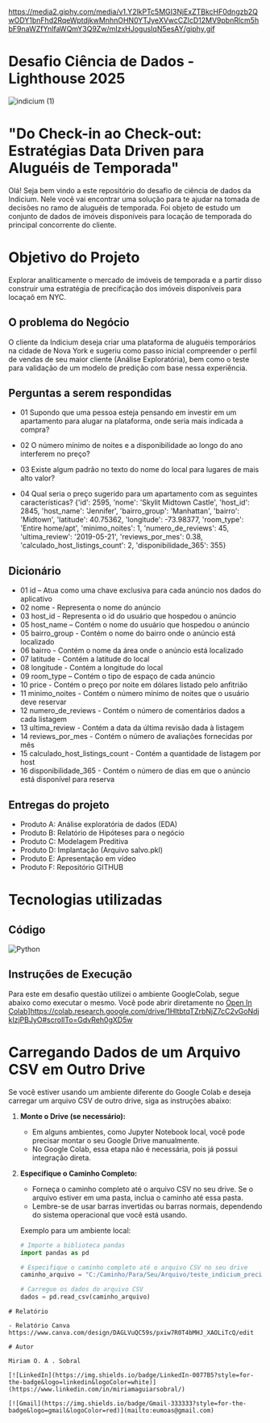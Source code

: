 

https://media2.giphy.com/media/v1.Y2lkPTc5MGI3NjExZTBkcHF0dngzb2QwODY1bnFhd2RqeWptdjkwMnhnOHN0YTJyeXVwcCZlcD12MV9pbnRlcm5hbF9naWZfYnlfaWQmY3Q9Zw/mIzxHJogusIqN5esAY/giphy.gif

# Desafio Ciência de Dados - Lighthouse 2025

![indicium (1)](https://github.com/user-attachments/assets/fd6834e0-8b0f-45b2-a739-16daead80523)


# "Do Check-in ao Check-out: Estratégias Data Driven para Aluguéis de Temporada"

Olá! Seja bem vindo a este repositório do desafio de ciência de dados da Indicium. Nele você vai encontrar uma solução para te ajudar na tomada de decisões no ramo de aluguéis de temporada.
Foi objeto de estudo um conjunto de dados de imóveis disponíveis para locação de temporada do principal concorrente do cliente.


# Objetivo do Projeto

Explorar analiticamente o mercado de imóveis de temporada e a partir disso construir uma estratégia de precificação dos imóveis disponíveis para locaçaõ em NYC.

## O problema do Negócio

O cliente da Indicium deseja criar uma plataforma de aluguéis temporários na cidade de Nova York e sugeriu como passo inicial compreender o perfil de vendas de seu maior cliente (Análise Exploratória), bem como o teste para validação de um modelo de predição com base nessa experiência.

## Perguntas a serem respondidas

* 01 Supondo que uma pessoa esteja pensando em investir em um apartamento para alugar na plataforma, onde seria mais indicada a compra?

* 02 O número mínimo de noites e a disponibilidade ao longo do ano interferem no preço?

* 03 Existe algum padrão no texto do nome do local para lugares de mais alto valor?

* 04 Qual seria o preço sugerido para um apartamento com as seguintes características?
   {'id': 2595,
      'nome': 'Skylit Midtown Castle',
      'host_id': 2845,
      'host_name': 'Jennifer',
      'bairro_group': 'Manhattan',
      'bairro': 'Midtown',
      'latitude': 40.75362,
      'longitude': -73.98377,
      'room_type': 'Entire home/apt',
      'minimo_noites': 1,
      'numero_de_reviews': 45,
      'ultima_review': '2019-05-21',
      'reviews_por_mes': 0.38,
      'calculado_host_listings_count': 2,
      'disponibilidade_365': 355}

## Dicionário

* 01 id – Atua como uma chave exclusiva para cada anúncio nos dados do aplicativo
* 02 nome - Representa o nome do anúncio
* 03 host_id - Representa o id do usuário que hospedou o anúncio
* 05 host_name – Contém o nome do usuário que hospedou o anúncio
* 05 bairro_group - Contém o nome do bairro onde o anúncio está localizado
* 06 bairro - Contém o nome da área onde o anúncio está localizado
* 07 latitude - Contém a latitude do local
* 08 longitude - Contém a longitude do local
* 09 room_type – Contém o tipo de espaço de cada anúncio
* 10 price - Contém o preço por noite em dólares listado pelo anfitrião
* 11 minimo_noites - Contém o número mínimo de noites que o usuário deve reservar
* 12 numero_de_reviews - Contém o número de comentários dados a cada listagem
* 13 ultima_review - Contém a data da última revisão dada à listagem
* 14 reviews_por_mes - Contém o número de avaliações fornecidas por mês
* 15 calculado_host_listings_count - Contém a quantidade de listagem por host
* 16 disponibilidade_365 - Contém o número de dias em que o anúncio está disponível para reserva


## Entregas do projeto

* Produto A: Análise exploratória de dados (EDA)
* Produto B: Relatório de Hipóteses para o negócio
* Produto C: Modelagem Preditiva
* Produto D: Implantação (Arquivo salvo.pkl)
* Produto E: Apresentação em vídeo
* Produto F: Repositório GITHUB 


# Tecnologias utilizadas

## Código
![Python](https://img.shields.io/badge/python-3670A0?style=for-the-badge&logo=python&logoColor=ffdd54)


## Instruções de Execução
Para este em desafio questão utilizei o ambiente GoogleColab, segue abaixo como executar o mesmo.
Você pode abrir diretamente no [Open In Colab](https://colab.research.google.com/assets/colab-badge.svg)]https://colab.research.google.com/drive/1HltbtqTZrbNjZ7cC2vGoNdjkIzjPBJyO#scrollTo=GdvReh0gXD5w

# Carregando Dados de um Arquivo CSV em Outro Drive

Se você estiver usando um ambiente diferente do Google Colab e deseja carregar um arquivo CSV de outro drive, siga as instruções abaixo:

1. **Monte o Drive (se necessário):**
   - Em alguns ambientes, como Jupyter Notebook local, você pode precisar montar o seu Google Drive manualmente.
   - No Google Colab, essa etapa não é necessária, pois já possui integração direta.

2. **Especifique o Caminho Completo:**
   - Forneça o caminho completo até o arquivo CSV no seu drive. Se o arquivo estiver em uma pasta, inclua o caminho até essa pasta.
   - Lembre-se de usar barras invertidas ou barras normais, dependendo do sistema operacional que você está usando.

   Exemplo para um ambiente local:

   ```python
   # Importe a biblioteca pandas
   import pandas as pd

   # Especifique o caminho completo até o arquivo CSV no seu drive
   caminho_arquivo = "C:/Caminho/Para/Seu/Arquivo/teste_indicium_precificacao.csv"

   # Carregue os dados do arquivo CSV
   dados = pd.read_csv(caminho_arquivo)

```
# Relatório

- Relatório Canva https://www.canva.com/design/DAGLVuQC59s/pxiw7R0T4bMHJ_XAOLiTcQ/edit
  
# Autor

Miriam O. A . Sobral

[![LinkedIn](https://img.shields.io/badge/LinkedIn-0077B5?style=for-the-badge&logo=linkedin&logoColor=white)](https://www.linkedin.com/in/miriamaguiarsobral/)

[![Gmail](https://img.shields.io/badge/Gmail-333333?style=for-the-badge&logo=gmail&logoColor=red)](mailto:eumoas@gmail.com)
